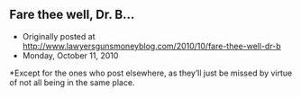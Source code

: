 ## Fare thee well, Dr. B…

 * Originally posted at http://www.lawyersgunsmoneyblog.com/2010/10/fare-thee-well-dr-b
 * Monday, October 11, 2010

\*Except for the ones who post elsewhere, as they’ll just be missed by virtue of not all being in the same place.